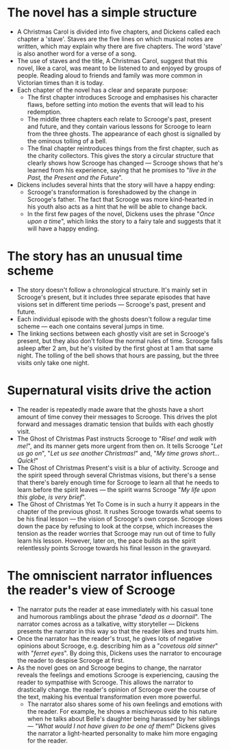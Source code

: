 # The novel has a simple structure

- A Christmas Carol is divided into five chapters, and Dickens called each chapter a 'stave'. Staves are the five lines on which musical notes are written, which may explain why there are five chapters. The word 'stave' is also another word for a verse of a song.
- The use of staves and the title, A Christmas Carol, suggest that this novel, like a carol, was meant to be listened to and enjoyed by groups of people. Reading aloud to friends and family was more common in Victorian times than it is today.
- Each chapter of the novel has a clear and separate purpose:
  - The first chapter introduces Scrooge and emphasises his character flaws, before setting into motion the events that will lead to his redemption.
  - The middle three chapters each relate to Scrooge's past, present and future, and they contain various lessons for Scrooge to learn from the three ghosts. The appearance of each ghost is signalled by the ominous tolling of a bell.
  - The final chapter reintroduces things from the first chapter, such as the charity collectors. This gives the story a circular structure that clearly shows how Scrooge has changed — Scrooge shows that he's learned from his experience, saying that he promises to "_live in the Past, the Present and the Future_".
- Dickens includes several hints that the story will have a happy ending:
  - Scrooge's transformation is foreshadowed by the change in Scrooge's father. The fact that Scrooge was more kind-hearted in his youth also acts as a hint that he will be able to change back.
  - In the first few pages of the novel, Dickens uses the phrase "_Once upon a time_", which links the story to a fairy tale and suggests that it will have a happy ending.

# The story has an unusual time scheme

- The story doesn't follow a chronological structure. It's mainly set in Scrooge's present, but it includes three separate episodes that have visions set in different time periods — Scrooge's past, present and future.
- Each individual episode with the ghosts doesn't follow a regular time scheme — each one contains several jumps in time.
- The linking sections between each ghostly visit are set in Scrooge's present, but they also don't follow the normal rules of time. Scrooge falls asleep after 2 am, but he's visited by the first ghost at 1 am that same night. The tolling of the bell shows that hours are passing, but the three visits only take one night.

# Supernatural visits drive the action

- The reader is repeatedly made aware that the ghosts have a short amount of time convey their messages to Scrooge. This drives the plot forward and messages dramatic tension that builds with each ghostly visit.
- The Ghost of Christmas Past instructs Scrooge to "_Rise! and walk with me!_", and its manner gets more urgent from then on. It tells Scrooge "_Let us go on_", "_Let us see another Christmas!_" and, "_My time grows short... Quick!_"
- The Ghost of Christmas Present's visit is a blur of activity. Scrooge and the spirit speed through several Christmas visions, but there's a sense that there's barely enough time for Scrooge to learn all that he needs to learn before the spirit leaves — the spirit warns Scrooge "_My life upon this globe, is very brief_".
- The Ghost of Christmas Yet To Come is in such a hurry it appears in the chapter of the previous ghost. It rushes Scrooge towards what seems to be his final lesson — the vision of Scrooge's own corpse. Scrooge slows down the pace by refusing to look at the corpse, which increases the tension as the reader worries that Scrooge may run out of time to fully learn his lesson. However, later on, the pace builds as the spirit relentlessly points Scrooge towards his final lesson in the graveyard.

# The omniscient narrator influences the reader's view of Scrooge

- The narrator puts the reader at ease immediately with his casual tone and humorous ramblings about the phrase "_dead as a doornail_". The narrator comes across as a talkative, witty storyteller — Dickens presents the narrator in this way so that the reader likes and trusts him.
- Once the narrator has the reader's trust, he gives lots of negative opinions about Scrooge, e.g. describing him as a "_covetous old sinner_" with "_ferret eyes_". By doing this, Dickens uses the narrator to encourage the reader to despise Scrooge at first.
- As the novel goes on and Scrooge begins to change, the narrator reveals the feelings and emotions Scrooge is experiencing, causing the reader to sympathise with Scrooge. This allows the narrator to drastically change. the reader's opinion of Scrooge over the course of the text, making his eventual transformation even more powerful.
  - The narrator also shares some of his own feelings and emotions with the reader. For example, he shows a mischievous side to his nature when he talks about Belle's daughter being harassed by her siblings — "_What would I not have given to be one of them!_" Dickens gives the narrator a light-hearted personality to make him more engaging for the reader.
